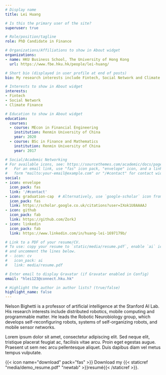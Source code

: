 ```yaml
---
# Display name
title: Lei Huang

# Is this the primary user of the site?
superuser: true

# Role/position/tagline
role: PhD Candidate in Finance

# Organizations/Affiliations to show in About widget
organizations:
- name: HKU Business School, The University of Hong Kong
  url: https://www.fbe.hku.hk/people/lei-huang/

# Short bio (displayed in user profile at end of posts)
bio: My research interests include Fintech, Social Network and Climate Finance.

# Interests to show in About widget
interests:
- Fintech
- Social Network
- Climate Finance

# Education to show in About widget
education:
  courses:
  - course: MEcon in Financial Engineering
    institution: Renmin University of China
    year: 2020
  - course: BSc in Finance and Mathematics
    institution: Renmin University of China
    year: 2017

# Social/Academic Networking
# For available icons, see: https://sourcethemes.com/academic/docs/page-builder/#icons
#   For an email link, use "fas" icon pack, "envelope" icon, and a link in the
#   form "mailto:your-email@example.com" or "/#contact" for contact widget.
social:
- icon: envelope
  icon_pack: fas
  link: '/#contact'
- icon: graduation-cap  # Alternatively, use `google-scholar` icon from `ai` icon pack
  icon_pack: fas
  link: https://scholar.google.co.uk/citations?user=IXok1U8AAAAJ
- icon: github
  icon_pack: fab
  link: https://github.com/ZorkJ
- icon: linkedin
  icon_pack: fab
  link: https://www.linkedin.com/in/huang-lei-1697179b/

# Link to a PDF of your resume/CV.
# To use: copy your resume to `static/media/resume.pdf`, enable `ai` icons in `params.toml`, 
# and uncomment the lines below.
# - icon: cv
#   icon_pack: ai
#   link: media/resume.pdf

# Enter email to display Gravatar (if Gravatar enabled in Config)
email: "hlei123@connect.hku.hk"

# Highlight the author in author lists? (true/false)
highlight_name: false
---
```


Nelson Bighetti is a professor of artificial intelligence at the Stanford AI Lab. His research interests include distributed robotics, mobile computing and programmable matter. He leads the Robotic Neurobiology group, which develops self-reconfiguring robots, systems of self-organizing robots, and mobile sensor networks.

Lorem ipsum dolor sit amet, consectetur adipiscing elit. Sed neque elit, tristique placerat feugiat ac, facilisis vitae arcu. Proin eget egestas augue. Praesent ut sem nec arcu pellentesque aliquet. Duis dapibus diam vel metus tempus vulputate.

{{< icon name="download" pack="fas" >}} Download my {{< staticref "media/demo_resume.pdf" "newtab" >}}resumé{{< /staticref >}}.
